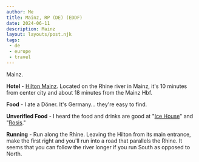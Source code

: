 ```yaml
---
author: Me
title: Mainz, RP (DE) (EDDF)
date: 2024-06-11
description: Mainz
layout: layouts/post.njk
tags:
 - de
 - europe
 - travel
---
```


Mainz.

**Hotel** - [Hilton Mainz](https://www.hilton.com/en/hotels/qmzhitw-hilton-mainz/). Located on the Rhine river in Mainz, it's 10 minutes from center city and about 18 minutes from the Mainz Hbf.

**Food** - I ate a Döner. It's Germany... they're easy to find.

**Unverified Food** - I heard the food and drinks are good at "[Ice House](https://www.eisgrub.de)" and "[Rosis](https://www.yelp.com/biz/rosis-restaurant-schinderhannes-mainz)."

**Running** - Run along the Rhine. Leaving the Hilton from its main entrance, make the first right and you'll run into a road that parallels the Rhine. It seems that you can follow the river longer if you run South as opposed to North.